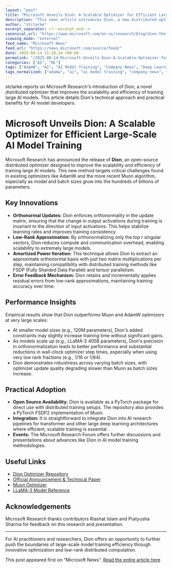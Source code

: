```yaml
---
layout: "post"
title: "Microsoft Unveils Dion: A Scalable Optimizer for Efficient Large-Scale AI Model Training"
description: "This news article introduces Dion, a new distributed optimizer developed by Microsoft Research. Dion offers a scalable and efficient method for training large AI models by orthonormalizing gradients with reduced compute and communication overhead, outperforming previous optimizers like AdamW and Muon at scale. The article discusses Dion's core innovations, its open-source implementation, and empirical results demonstrating its effectiveness for massive transformer-based architectures."
author: "stclarke"
excerpt_separator: <!--excerpt_end-->
canonical_url: "https://www.microsoft.com/en-us/research/blog/dion-the-distributed-orthonormal-update-revolution-is-here/"
viewing_mode: "external"
feed_name: "Microsoft News"
feed_url: "https://news.microsoft.com/source/feed/"
date: 2025-08-14 15:28:24 +00:00
permalink: "/2025-08-14-Microsoft-Unveils-Dion-A-Scalable-Optimizer-for-Efficient-Large-Scale-AI-Model-Training.html"
categories: ["AI", "ML"]
tags: ["AdamW", "AI", "AI Model Training", "Company News", "Deep Learning", "Dion Optimizer", "Distributed Optimization", "FSDP", "GPU Efficiency", "Gradient Descent", "Large Scale Transformers", "LLaMA 3", "Low Rank Approximation", "Matrix Multiplication", "Microsoft Research", "ML", "Muon Optimizer", "News", "Open Source AI", "Orthonormal Updates", "PyTorch", "Rank Fraction", "Scalable AI Training", "Tensor Parallelism"]
tags_normalized: ["adamw", "ai", "ai model training", "company news", "deep learning", "dion optimizer", "distributed optimization", "fsdp", "gpu efficiency", "gradient descent", "large scale transformers", "llama 3", "low rank approximation", "matrix multiplication", "microsoft research", "ml", "muon optimizer", "news", "open source ai", "orthonormal updates", "pytorch", "rank fraction", "scalable ai training", "tensor parallelism"]
---
```


stclarke reports on Microsoft Research's introduction of Dion, a novel distributed optimizer that improves the scalability and efficiency of training large AI models. This article details Dion's technical approach and practical benefits for AI model developers.<!--excerpt_end-->

# Microsoft Unveils Dion: A Scalable Optimizer for Efficient Large-Scale AI Model Training

Microsoft Research has announced the release of **Dion**, an open-source distributed optimizer designed to improve the scalability and efficiency of training large AI models. This new method targets critical challenges found in existing optimizers like AdamW and the more recent Muon algorithm, especially as model and batch sizes grow into the hundreds of billions of parameters.

## Key Innovations

- **Orthonormal Updates:** Dion enforces orthonormality in the update matrix, ensuring that the change in output activations during training is invariant to the direction of input activations. This helps stabilize learning rates and improves training consistency.
- **Low-Rank Approximation:** By orthonormalizing only the top _r_ singular vectors, Dion reduces compute and communication overhead, enabling scalability to extremely large models.
- **Amortized Power Iteration:** This technique allows Dion to extract an approximate orthonormal basis with just two matrix multiplications per step, maintaining compatibility with distributed training methods like FSDP (Fully Sharded Data Parallel) and tensor parallelism.
- **Error Feedback Mechanism:** Dion retains and incrementally applies residual errors from low-rank approximations, maintaining training accuracy over time.

## Performance Insights

Empirical results show that Dion outperforms Muon and AdamW optimizers at very large scales:

- At smaller model sizes (e.g., 120M parameters), Dion's added constraints may slightly increase training time without significant gains.
- As models scale up (e.g., LLaMA-3 405B parameters), Dion's precision in orthonormalization leads to better performance and substantial reductions in wall-clock optimizer step times, especially when using very low rank fractions (e.g., 1/16 or 1/64).
- Dion demonstrates robustness across varying batch sizes, with optimizer update quality degrading slower than Muon as batch sizes increase.

## Practical Adoption

- **Open Source Availability:** Dion is available as a PyTorch package for direct use with distributed training setups. The repository also provides a PyTorch FSDP2 implementation of Muon.
- **Integration:** It is straightforward to integrate Dion into AI research pipelines for transformer and other large deep learning architectures where efficient, scalable training is essential.
- **Events:** The Microsoft Research Forum offers further discussions and presentations about advances like Dion in AI model training methodologies.

## Useful Links

- [Dion Optimizer Repository](https://github.com/microsoft/dion/)
- [Official Announcement & Technical Paper](https://www.microsoft.com/en-us/research/publication/dion-distributed-orthonormalized-updates/)
- [Muon Optimizer](https://kellerjordan.github.io/posts/muon/)
- [LLaMA-3 Model Reference](https://arxiv.org/abs/2407.21783)

## Acknowledgements

Microsoft Research thanks contributors Riashat Islam and Pratyusha Sharma for feedback on this research and presentation.

---

For AI practitioners and researchers, Dion offers an opportunity to further push the boundaries of large-scale model training efficiency through innovative optimization and low-rank distributed computation.

This post appeared first on "Microsoft News". [Read the entire article here](https://www.microsoft.com/en-us/research/blog/dion-the-distributed-orthonormal-update-revolution-is-here/)
